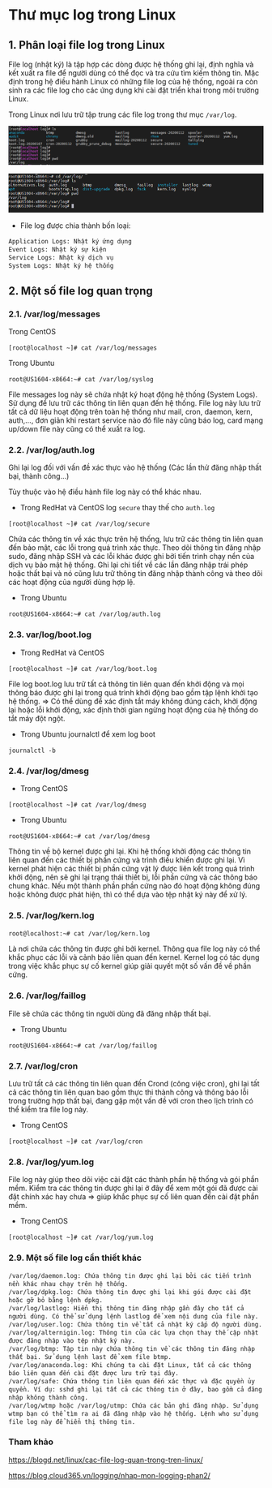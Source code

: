 # Thư mục log trong Linux


## 1. Phân loại file log trong Linux

File log (nhật ký) là tập hợp các dòng được hệ thống ghi lại, định nghĩa và kết xuất ra file để người dùng có thể đọc và tra cứu tìm kiếm thông tin. Mặc định trong hệ điều hành Linux có những file log của hệ thống, ngoài ra còn sinh ra các file log cho các ứng dụng khi cài đặt triển khai trong môi trường Linux.


Trong Linux nơi lưu trữ tập trung các file log trong thư mục `/var/log`.

![](../images/thu-muc-log-trong-linux/Screenshot_818.png)

![](../images/thu-muc-log-trong-linux/Screenshot_819.png)

- File log được chia thành bốn loại:

```
Application Logs: Nhật ký ứng dụng
Event Logs: Nhật ký sự kiện
Service Logs: Nhật ký dịch vụ
System Logs: Nhật ký hệ thống
```

## 2. Một số file log quan trọng

### 2.1.  /var/log/messages

Trong CentOS

`[root@localhost ~]# cat /var/log/messages`

Trong Ubuntu

`root@US1604-x8664:~# cat /var/log/syslog`


File messages log này sẽ chứa nhật ký hoạt động hệ thống (System Logs). Sử dụng để lưu trữ các thông tin liên quan đến hệ thống. File log này lưu trữ tất cả dữ liệu hoạt động trên toàn hệ thống như mail, cron, daemon, kern, auth,..., đơn giản khi restart service nào đó file này cũng báo log, card mạng up/down file này cũng có thể xuất ra log.

### 2.2. /var/log/auth.log

Ghi lại log đối với vấn đề xác thực vào hệ thống (Các lần thử đăng nhập thất bại, thành công...)

Tùy thuộc vào hệ điều hành file log này có thể khác nhau.

+ Trong RedHat và CentOS log `secure` thay thế cho `auth.log`

`[root@localhost ~]# cat /var/log/secure`

Chứa các thông tin về xác thực trên hệ thống, lưu trữ các thông tin liên quan đến bảo mật, các lỗi trong quá trình xác thực. Theo dõi thông tin đăng nhập sudo, đăng nhập SSH và các lỗi khác được ghi bởi tiến trình chạy nền của dịch vụ bảo mật hệ thống. Ghi lại chi tiết về các lần đăng nhập trái phép hoặc thất bại và nó cũng lưu trữ thông tin đăng nhập thành công và theo dõi các hoạt động của người dùng hợp lệ.

+ Trong Ubuntu

`root@US1604-x8664:~# cat /var/log/auth.log`

### 2.3. var/log/boot.log

+ Trong RedHat và CentOS 

`[root@localhost ~]# cat /var/log/boot.log`

File log boot.log lưu trữ tất cả thông tin liên quan đến khởi động và mọi thông báo được ghi lại trong quá trình khởi động bao gồm tập lệnh khởi tạo hệ thống. => Có thể dùng để xác định tắt máy không đúng cách, khởi động lại hoặc lỗi khởi động, xác định thời gian ngừng hoạt động của hệ thống do tắt máy đột ngột.


+ Trong Ubuntu journalctl để xem log boot

`journalctl -b`

### 2.4. /var/log/dmesg

+ Trong CentOS

`[root@localhost ~]# cat /var/log/dmesg`

+ Trong Ubuntu

`root@US1604-x8664:~# cat /var/log/dmesg`

Thông tin về bộ kernel được ghi lại. Khi hệ thống khởi động các thông tin liên quan đến các thiết bị phần cứng và trình điều khiển được ghi lại. Vì kernel phát hiện các thiết bị phần cứng vật lý được liên kết trong quá trình khởi động, nên sẽ ghi lại trạng thái thiết bị, lỗi phần cứng và các thông báo chung khác. Nếu một thành phần phần cứng nào đó hoạt động không đúng hoặc không được phát hiện, thì có thể dựa vào tệp nhật ký này để xử lý.

### 2.5. /var/log/kern.log

`root@localhost:~# cat /var/log/kern.log`

Là nơi chứa các thông tin được ghi bởi kernel. Thông qua file log này có thể khắc phục các lỗi và cảnh báo liên quan đến kernel. Kernel log có tác dụng trong việc khắc phục sự cố kernel giúp giải quyết một số vấn đề về phần cứng.

### 2.6. /var/log/faillog

File sẽ chứa các thông tin người dùng đã đăng nhập thất bại.

+ Trong Ubuntu

`root@US1604-x8664:~# cat /var/log/faillog`

### 2.7. /var/log/cron

Lưu trữ tất cả các thông tin liên quan đến Crond (công việc cron), ghi lại tất cả các thông tin liên quan bao gồm thực thi thành công và thông báo lỗi trong trường hợp thất bại, đang gặp một vấn đề với cron theo lịch trình có thể kiểm tra file log này.

+ Trong CentOS

`[root@localhost ~]# cat /var/log/cron`

### 2.8. /var/log/yum.log

File log này giúp theo dõi việc cài đặt các thành phần hệ thống và gói phần mềm. Kiểm tra các thông tin được ghi lại ở đây để xem một gói đã được cài đặt chính xác hay chưa => giúp khắc phục sự cố liên quan đến cài đặt phần mềm.

+ Trong CentOS

`[root@localhost ~]# cat /var/log/yum.log`


### 2.9. Một số file log cần thiết khác

```
/var/log/daemon.log: Chứa thông tin được ghi lại bởi các tiến trình nền khác nhau chạy trên hệ thống.
/var/log/dpkg.log: Chứa thông tin được ghi lại khi gói được cài đặt hoặc gỡ bỏ bằng lệnh dpkg.
/var/log/lastlog: Hiển thị thông tin đăng nhập gần đây cho tất cả người dùng. Có thể sử dụng lệnh lastlog để xem nội dung của file này.
/var/log/user.log: Chứa thông tin về tất cả nhật ký cấp độ người dùng.
/var/log/alternigin.log: Thông tin của các lựa chọn thay thế cập nhật được đăng nhập vào tệp nhật ký này.
/var/log/btmp: Tập tin này chứa thông tin về các thông tin đăng nhập thất bại. Sử dụng lệnh last để xem file btmp.
/var/log/anaconda.log: Khi chúng ta cài đặt Linux, tất cả các thông báo liên quan đến cài đặt được lưu trữ tại đây.
/var/log/safe: Chứa thông tin liên quan đến xác thực và đặc quyền ủy quyền. Ví dụ: sshd ghi lại tất cả các thông tin ở đây, bao gồm cả đăng nhập không thành công.
/var/log/wtmp hoặc /var/log/utmp: Chứa các bản ghi đăng nhập. Sử dụng wtmp bạn có thể tìm ra ai đã đăng nhập vào hệ thống. Lệnh who sử dụng file log này để hiển thị thông tin.
```

### Tham khảo

https://blogd.net/linux/cac-file-log-quan-trong-tren-linux/

https://blog.cloud365.vn/logging/nhap-mon-logging-phan2/
